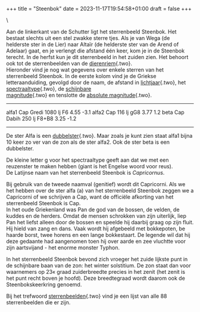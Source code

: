 +++
title = "Steenbok"
date = 2023-11-17T19:54:58+01:00
draft = false
+++

\

Aan de linkerkant van de Schutter ligt het sterrenbeeld Steenbok. Het
bestaat slechts uit een stel zwakke sterre tjes. Als je van Wega (de
helderste ster in de Lier) naar Altaïr (de helderste ster van de Arend
of Adelaar) gaat, en je verlengt die afstand één keer, kom je in de
Steenbok terecht. In de herfst kun je dit sterrenbeeld in het zuiden
zien. Het behoort ook tot de sterrenbeelden van de
[dierenriem](dierenri.html){.two}.\
Hieronder vind je nog wat gegevens over enkele sterren van het
sterrenbeeld Steenbok. In de eerste kolom vind je de Griekse
letteraanduiding, gevolgd door de naam, de afstand in
[lichtjaar](lichtjaa.html){.two}, het
[spectraaltype](spectraa.html){.two}, de [schijnbare\
magnitude](schijnba.html){.two} en tenslotte de [absolute
magnitude](absolute.html){.two}.

  ----------- ------- --------- ------- ------ ------
  alfa1 Cap   Gredi   1080 lj   F6      4.55   -3.1
  alfa2 Cap           116 lj    gG8     3.77   1.2
  beta Cap    Dabih   250 lj    F8+B8   3.25   -1.2
  ----------- ------- --------- ------- ------ ------

De ster Alfa is een [dubbelster](dubbelst.html){.two}. Maar zoals je
kunt zien staat alfa1 bijna 10 keer zo ver van de zon als de ster alfa2.
Ook de ster beta is een dubbelster.

De kleine letter g voor het spectraaltype geeft aan dat we met een
reuzenster te maken hebben (giant is het Engelse woord voor reus).\
De Latijnse naam van het sterrenbeeld Steenbok is *Capricornus*.

Bij gebruik van de tweede naamval (genitief) wordt dit Capricorni. Als
we het hebben over de ster alfa (a) van het sterrenbeeld Steenbok zeggen
we a Capricorni of we schrijven a Cap, want de officiële afkorting van
het sterrenbeeld Steenbok is Cap.\
In het oude Griekenland was Pan de god van de bossen, de velden, de
kuddes en de herders. Omdat de mensen schrokken van zijn uiterlijk, liep
Pan het liefst alleen door de bossen en speelde hij daarbij graag op
zijn fluit. Hij hield van zang en dans. Vaak wordt hij afgebeeld met
bokkepoten, be haarde borst, twee horens en een lange bokkestaart. De
legende wil dat hij deze gedaante had aangenomen toen hij over aarde en
zee vluchtte voor zijn aartsvijand - het enorme monster Typhon.

In het sterrenbeeld Steenbok bevond zich vroeger het zuide lijkste punt
in de schijnbare baan van de zon: het winter solstitium. De zon staat
dan voor waarnemers op 23« graad zuiderbreedte precies in het zenit (het
zenit is het punt recht boven je hoofd). Deze breedtegraad wordt daarom
ook de Steenbokskeerkring genoemd.

Bij het trefwoord [sterrenbeelden](sterrenb.html){.two} vind je een
lijst van alle 88 sterrenbeelden die er zijn.

